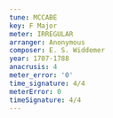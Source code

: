 ```yaml
---
tune: MCCABE
key: F Major
meter: IRREGULAR
arranger: Anonymous
composer: E. S. Widdemer
year: 1707-1788
anacrusis: 4
meter_error: '0'
time_signature: 4/4
meterError: 0
timeSignature: 4/4
---
```


